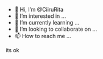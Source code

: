 - 👋 Hi, I’m @CiiruRita
- 👀 I’m interested in ...
- 🌱 I’m currently learning ...
- 💞️ I’m looking to collaborate on ...
- 📫 How to reach me ...

<!---
CiiruRita/CiiruRita is a ✨ special ✨ repository because its `README.md` (this file) appears on your GitHub profile.
You can click the Preview link to take a look at your changes.
--->

its ok
